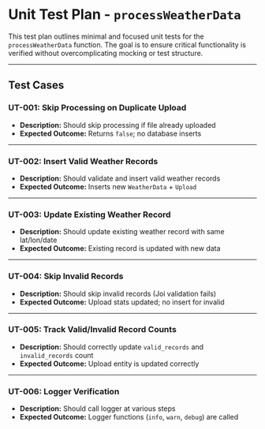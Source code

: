 # Unit Test Plan - `processWeatherData`

This test plan outlines minimal and focused unit tests for the `processWeatherData` function. The goal is to ensure critical functionality is verified without overcomplicating mocking or test structure.

---

## Test Cases

### UT-001: Skip Processing on Duplicate Upload

- **Description:** Should skip processing if file already uploaded
- **Expected Outcome:** Returns `false`; no database inserts

---

### UT-002: Insert Valid Weather Records

- **Description:** Should validate and insert valid weather records
- **Expected Outcome:** Inserts new `WeatherData` + `Upload`

---

### UT-003: Update Existing Weather Record

- **Description:** Should update existing weather record with same lat/lon/date
- **Expected Outcome:** Existing record is updated with new data

---

### UT-004: Skip Invalid Records

- **Description:** Should skip invalid records (Joi validation fails)
- **Expected Outcome:** Upload stats updated; no insert for invalid

---

### UT-005: Track Valid/Invalid Record Counts

- **Description:** Should correctly update `valid_records` and `invalid_records` count
- **Expected Outcome:** Upload entity is updated correctly

---

### UT-006: Logger Verification

- **Description:** Should call logger at various steps
- **Expected Outcome:** Logger functions (`info`, `warn`, `debug`) are called
